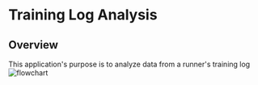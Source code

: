 # Training Log Analysis

## Overview
This application's purpose is to analyze data from a runner's training log
![flowchart](https://github.com/ptsouth97/traininglogWebserver/assets/10027511/b2b94323-2239-42c1-9fd1-d6a4022e38dd)
